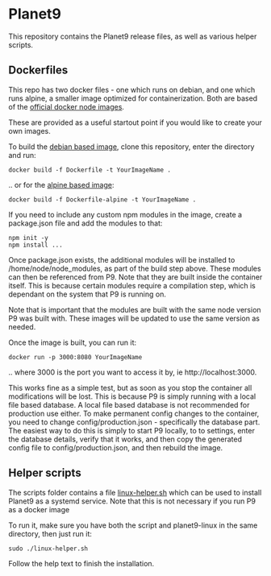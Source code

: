 # Planet9
This repository contains the Planet9 release files, as well as various helper
scripts.

## Dockerfiles
This repo has two docker files - one which runs on debian, and one which runs
alpine, a smaller image optimized for containerization. Both are based of the
[official docker node images](https://github.com/nodejs/docker-node).

These are provided as a useful startout point if you would like to create your
own images.

To build the [debian based image](Dockerfile-alpine), clone this repository,
enter the directory and run:

``` shell
docker build -f Dockerfile -t YourImageName .
```

.. or for the [alpine based image](Dockerfile-alpine):

``` shell
docker build -f Dockerfile-alpine -t YourImageName .
```

If you need to include any custom npm modules in the image, create a
package.json file and add the modules to that:

``` shell
npm init -y
npm install ...
```

Once package.json exists, the additional modules will be installed to
/home/node/node_modules, as part of the build step above. These modules can then
be referenced from P9. Note that they are built inside the container itself.
This is because certain modules require a compilation step, which is dependant
on the system that P9 is running on.

Note that is important that the modules are built with the same node version P9
was built with. These images will be updated to use the same version as needed.

Once the image is built, you can run it:

``` shell
docker run -p 3000:8080 YourImageName
```

.. where 3000 is the port you want to access it by, ie http://localhost:3000.

This works fine as a simple test, but as soon as you stop the container all
modifications will be lost. This is because P9 is simply running with a local
file based database. A local file based database is not recommended for
production use either. To make permanent config changes to the container, you
need to change config/production.json - specifically the database part. The
easiest way to do this is simply to start P9 locally, to to settings, enter the
database details, verify that it works, and then copy the generated config file
to config/production.json, and then rebuild the image.

## Helper scripts
The scripts folder contains a file [linux-helper.sh](scripts/linux-helper.sh)
which can be used to install Planet9 as a systemd service. Note that this is not
necessary if you run P9 as a docker image

To run it, make sure you have both the script and planet9-linux in the same
directory, then just run it:

``` shell
sudo ./linux-helper.sh
```

Follow the help text to finish the installation.
